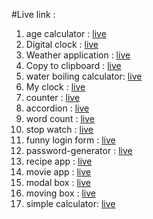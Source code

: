 #Live link :

1. age calculator : [live](https://sumonbarai.github.io/age-calculator/)
2. Digital clock : [live](https://mydigital-clock2023.netlify.app/)
3. Weather application : [live](https://liveweather24.netlify.app/)
4. Copy to clipboard : [live](https://mycopytoclipboard.netlify.app/)
5. water boiling calculator: [live](https://water-boiling-calculator.netlify.app/)
6. My clock : [live](https://mydigital-clock2023.netlify.app/)
7. counter : [live](https://mycounter-application.netlify.app/)
8. accordion : [live](https://my-accordion-site.netlify.app/)
9. word count : [live](https://word-count-site.netlify.app/)
10. stop watch : [live](https://my-stop-watchs.netlify.app/)
11. funny login form : [live](https://funnylogin.netlify.app/)
12. password-generator : [live](https://password-generator-maker.netlify.app/)
13. recipe app : [live](https://food-application-bd.netlify.app/)
14. movie app : [live](https://practisemovieapi.netlify.app/)
15. modal box : [live](https://mymodal-box.netlify.app/)
16. moving box : [live](https://moving-box.netlify.app/)
17. simple calculator: [live](https://general-calculator.netlify.app/)
